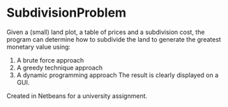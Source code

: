 # SubdivisionProblem
Given a (small) land plot, a table of prices and a subdivision cost, the program can determine how to subdivide the land to generate the greatest monetary value using:
1. A brute force approach
2. A greedy technique approach
3. A dynamic programming approach
The result is clearly displayed on a GUI.

Created in Netbeans for a university assignment.


